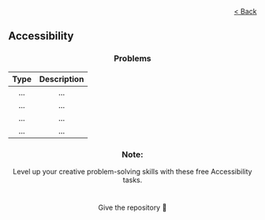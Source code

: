 <p align="right">
  <a href="../../../README.md">< Back</a>
</p>

<h2>Accessibility</h2>

<h3 align="center">Problems</h3>

<div align="center">

| Type 	| Description	|
|:---:	|:---:	|
| ... 	| ...
| ... 	| ... 	|
| ... 	| ... 	|
| ... 	| ... 	|

</div>

<h3 align="center">Note:</h3>

<p align="center">Level up your creative problem-solving skills with these free Accessibility tasks.</p>

#

<p align="center">Give the repository 🌟<p>
